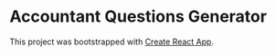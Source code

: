 # Accountant Questions Generator

This project was bootstrapped with [Create React App](https://github.com/facebookincubator/create-react-app).
